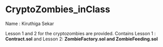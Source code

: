 # CryptoZombies_inClass

Name : Kiruthiga Sekar

Lesson 1 and 2 for the cryptozombies are provided. Contains Lesson 1 : **Contract.sol** and Lesson 2: **ZombieFactory.sol and ZombieFeeding.sol**


